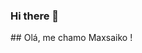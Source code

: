 ### Hi there 👋

<!--
**saikodograumaxdocrack** is a ✨ _special_ ✨ repository because its `README.md` (this file) appears on your GitHub profile.
Here are some ideas to get you started:
- 🔭 I’m currently working on ... estudando
- 🌱 I’m currently learning ...ensino médio
- 👯 I’m looking to collaborate on ... programação
- 🤔 I’m looking for help with ...programação
- 💬 Ask me about ...programação
- 📫 How to reach me: ... telefone
- 😄 Pronouns: ... ele/ele
- ⚡ Fun fact: ... sei chupar meu dedão do pé
-->## Olá, me chamo Maxsaiko ! 
